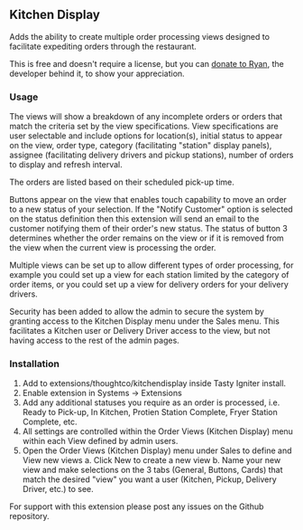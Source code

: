 ## Kitchen Display

Adds the ability to create multiple order processing views designed to facilitate expediting orders through the restaurant.

This is free and doesn't require a license, but you can [donate to Ryan](https://github.com/sponsors/ryanmitchell), the developer behind it, to show your appreciation.

### Usage

The views will show a breakdown of any incomplete orders or orders that match the criteria set by the view specifications. View specifications are user selectable and include options for location(s), initial status to appear on the view, order type, category (facilitating "station" display panels), assignee (facilitating delivery drivers and pickup stations), number of orders to display and refresh interval.

The orders are listed based on their scheduled pick-up time.

Buttons appear on the view that enables touch capability to move an order to a new status of your selection. If the "Notify Customer" option is selected on the status definition then this extension will send an email to the customer notifying them of their order's new status. The status of button 3 determines whether the order remains on the view or if it is removed from the view when the current view is processing the order. 

Multiple views can be set up to allow different types of order processing, for example you could set up a view for each station limited by the category of order items, or you could set up a view for delivery orders for your delivery drivers.

Security has been added to allow the admin to secure the system by granting access to the Kitchen Display menu under the Sales menu. This facilitates a Kitchen user or Delivery Driver access to the view, but not having access to the rest of the admin pages.

### Installation

1. Add to extensions/thoughtco/kitchendisplay inside Tasty Igniter install.
2. Enable extension in Systems -> Extensions
3. Add any additional statuses you require as an order is processed, i.e. Ready to Pick-up, In Kitchen, Protien Station Complete, Fryer Station Complete, etc.
4. All settings are controlled within the Order Views (Kitchen Display) menu within each View defined by admin users.
5. Open the Order Views (Kitchen Display) menu under Sales to define and View new views
    a. Click New to create a new view
    b. Name your new view and make selections on the 3 tabs (General, Buttons, Cards) that match the desired "view" you want a user (Kitchen, Pickup, Delivery Driver, etc.) to see.

For support with this extension please post any issues on the Github repository.
